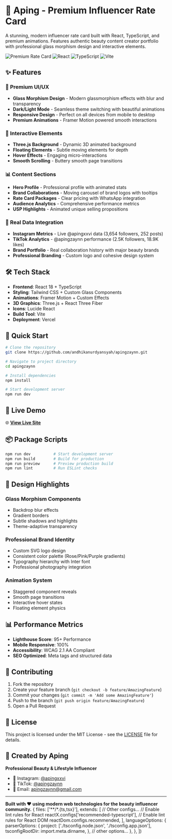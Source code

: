# 🌟 Aping - Premium Influencer Rate Card

A stunning, modern influencer rate card built with React, TypeScript, and premium animations. Features authentic beauty content creator portfolio with professional glass morphism design and interactive elements.

![Premium Rate Card](https://img.shields.io/badge/Status-Live-success?style=for-the-badge)
![React](https://img.shields.io/badge/React-18.3.1-61DAFB?style=for-the-badge&logo=react)
![TypeScript](https://img.shields.io/badge/TypeScript-5.5.3-3178C6?style=for-the-badge&logo=typescript)
![Vite](https://img.shields.io/badge/Vite-5.4.1-646CFF?style=for-the-badge&logo=vite)

## ✨ Features

### 🎨 **Premium UI/UX**
- **Glass Morphism Design** - Modern glassmorphism effects with blur and transparency
- **Dark/Light Mode** - Seamless theme switching with beautiful animations
- **Responsive Design** - Perfect on all devices from mobile to desktop
- **Premium Animations** - Framer Motion powered smooth interactions

### 🚀 **Interactive Elements**
- **Three.js Background** - Dynamic 3D animated background
- **Floating Elements** - Subtle moving elements for depth
- **Hover Effects** - Engaging micro-interactions
- **Smooth Scrolling** - Buttery smooth page transitions

### 📊 **Content Sections**
- **Hero Profile** - Professional profile with animated stats
- **Brand Collaborations** - Moving carousel of brand logos with tooltips
- **Rate Card Packages** - Clear pricing with WhatsApp integration
- **Audience Analytics** - Comprehensive performance metrics
- **USP Highlights** - Animated unique selling propositions

### 🎯 **Real Data Integration**
- **Instagram Metrics** - Live @apingxxvi data (3,654 followers, 252 posts)
- **TikTok Analytics** - @apingzaynn performance (2.5K followers, 18.9K likes)
- **Brand Portfolio** - Real collaboration history with major beauty brands
- **Professional Branding** - Custom logo and cohesive design system

## 🛠️ Tech Stack

- **Frontend**: React 18 + TypeScript
- **Styling**: Tailwind CSS + Custom Glass Components
- **Animations**: Framer Motion + Custom Effects
- **3D Graphics**: Three.js + React Three Fiber
- **Icons**: Lucide React
- **Build Tool**: Vite
- **Deployment**: Vercel

## 🚀 Quick Start

```bash
# Clone the repository
git clone https://github.com/andhikanurdyansyah/apingzaynn.git

# Navigate to project directory
cd apingzaynn

# Install dependencies
npm install

# Start development server
npm run dev
```

## 📱 Live Demo

🌐 **[View Live Site](https://apingzaynn.vercel.app)**

## 📦 Package Scripts

```bash
npm run dev          # Start development server
npm run build        # Build for production
npm run preview      # Preview production build
npm run lint         # Run ESLint checks
```

## 🎨 Design Highlights

### **Glass Morphism Components**
- Backdrop blur effects
- Gradient borders
- Subtle shadows and highlights
- Theme-adaptive transparency

### **Professional Brand Identity**
- Custom SVG logo design
- Consistent color palette (Rose/Pink/Purple gradients)
- Typography hierarchy with Inter font
- Professional photography integration

### **Animation System**
- Staggered component reveals
- Smooth page transitions
- Interactive hover states
- Floating element physics

## 📊 Performance Metrics

- **Lighthouse Score**: 95+ Performance
- **Mobile Responsive**: 100%
- **Accessibility**: WCAG 2.1 AA Compliant
- **SEO Optimized**: Meta tags and structured data

## 🤝 Contributing

1. Fork the repository
2. Create your feature branch (`git checkout -b feature/AmazingFeature`)
3. Commit your changes (`git commit -m 'Add some AmazingFeature'`)
4. Push to the branch (`git push origin feature/AmazingFeature`)
5. Open a Pull Request

## 📄 License

This project is licensed under the MIT License - see the [LICENSE](LICENSE) file for details.

## 💎 Created by Aping

**Professional Beauty & Lifestyle Influencer**
- 📸 Instagram: [@apingxxvi](https://instagram.com/apingxxvi)
- 🎵 TikTok: [@apingzaynn](https://tiktok.com/@apingzaynn)
- 📧 Email: apingzaynn@gmail.com

---

**Built with ❤️ using modern web technologies for the beauty influencer community.**
  {
    files: ['**/*.{ts,tsx}'],
    extends: [
      // Other configs...
      // Enable lint rules for React
      reactX.configs['recommended-typescript'],
      // Enable lint rules for React DOM
      reactDom.configs.recommended,
    ],
    languageOptions: {
      parserOptions: {
        project: ['./tsconfig.node.json', './tsconfig.app.json'],
        tsconfigRootDir: import.meta.dirname,
      },
      // other options...
    },
  },
])
```
